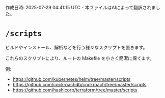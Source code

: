 作成日時: 2025-07-29 04:41:15 UTC - 本ファイルはAIによって翻訳されました。

# `/scripts`

ビルドやインストール、解析などを行う様々なスクリプトを置きます。

これらのスクリプトにより、ルートの Makefile を小さく簡潔に保てます。

例:

* https://github.com/kubernetes/helm/tree/master/scripts
* https://github.com/cockroachdb/cockroach/tree/master/scripts
* https://github.com/hashicorp/terraform/tree/master/scripts
